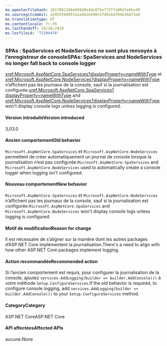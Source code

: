 ```yaml
---
ms.openlocfilehash: 1017801346e65940e4dc075ef72f7a00d7e6bcd9
ms.sourcegitcommit: 2e95559d957a1a942e490c5fd916df04b39d73a9
ms.translationtype: HT
ms.contentlocale: fr-FR
ms.lasthandoff: 10/16/2019
ms.locfileid: "72394476"
---
```

### <a name="spas-spaservices-and-nodeservices-no-longer-fall-back-to-console-logger"></a><span data-ttu-id="00ecd-101">SPAs : SpaServices et NodeServices ne sont plus renvoyés à l’enregistreur de console</span><span class="sxs-lookup"><span data-stu-id="00ecd-101">SPAs: SpaServices and NodeServices no longer fall back to console logger</span></span>

<span data-ttu-id="00ecd-102"><xref:Microsoft.AspNetCore.SpaServices?displayProperty=nameWithType> et <xref:Microsoft.AspNetCore.NodeServices?displayProperty=nameWithType> n’affichent pas les journaux de la console, sauf si la journalisation est configurée.</span><span class="sxs-lookup"><span data-stu-id="00ecd-102"><xref:Microsoft.AspNetCore.SpaServices?displayProperty=nameWithType> and <xref:Microsoft.AspNetCore.NodeServices?displayProperty=nameWithType> won't display console logs unless logging is configured.</span></span>

#### <a name="version-introduced"></a><span data-ttu-id="00ecd-103">Version introduite</span><span class="sxs-lookup"><span data-stu-id="00ecd-103">Version introduced</span></span>

<span data-ttu-id="00ecd-104">3,0</span><span class="sxs-lookup"><span data-stu-id="00ecd-104">3.0</span></span>

#### <a name="old-behavior"></a><span data-ttu-id="00ecd-105">Ancien comportement</span><span class="sxs-lookup"><span data-stu-id="00ecd-105">Old behavior</span></span>

<span data-ttu-id="00ecd-106">`Microsoft.AspNetCore.SpaServices` et `Microsoft.AspNetCore.NodeServices` permettent de créer automatiquement un journal de console lorsque la journalisation n’est pas configurée.</span><span class="sxs-lookup"><span data-stu-id="00ecd-106">`Microsoft.AspNetCore.SpaServices` and `Microsoft.AspNetCore.NodeServices` used to automatically create a console logger when logging isn't configured.</span></span> 

#### <a name="new-behavior"></a><span data-ttu-id="00ecd-107">Nouveau comportement</span><span class="sxs-lookup"><span data-stu-id="00ecd-107">New behavior</span></span>

<span data-ttu-id="00ecd-108">`Microsoft.AspNetCore.SpaServices` et `Microsoft.AspNetCore.NodeServices` n’affichent pas les journaux de la console, sauf si la journalisation est configurée.</span><span class="sxs-lookup"><span data-stu-id="00ecd-108">`Microsoft.AspNetCore.SpaServices` and `Microsoft.AspNetCore.NodeServices` won't display console logs unless logging is configured.</span></span>

#### <a name="reason-for-change"></a><span data-ttu-id="00ecd-109">Motif de modification</span><span class="sxs-lookup"><span data-stu-id="00ecd-109">Reason for change</span></span>

<span data-ttu-id="00ecd-110">Il est nécessaire de s’aligner sur la manière dont les autres packages d’ASP.NET Core implémentent la journalisation.</span><span class="sxs-lookup"><span data-stu-id="00ecd-110">There's a need to align with how other ASP.NET Core packages implement logging.</span></span>

#### <a name="recommended-action"></a><span data-ttu-id="00ecd-111">Action recommandée</span><span class="sxs-lookup"><span data-stu-id="00ecd-111">Recommended action</span></span>

<span data-ttu-id="00ecd-112">Si l’ancien comportement est requis, pour configurer la journalisation de la console, ajoutez `services.AddLogging(builder => builder.AddConsole())` à votre méthode `Setup.ConfigureServices`.</span><span class="sxs-lookup"><span data-stu-id="00ecd-112">If the old behavior is required, to configure console logging, add `services.AddLogging(builder => builder.AddConsole())` to your `Setup.ConfigureServices` method.</span></span>

#### <a name="category"></a><span data-ttu-id="00ecd-113">Category</span><span class="sxs-lookup"><span data-stu-id="00ecd-113">Category</span></span>

<span data-ttu-id="00ecd-114">ASP.NET Core</span><span class="sxs-lookup"><span data-stu-id="00ecd-114">ASP.NET Core</span></span>

#### <a name="affected-apis"></a><span data-ttu-id="00ecd-115">API affectées</span><span class="sxs-lookup"><span data-stu-id="00ecd-115">Affected APIs</span></span>

<span data-ttu-id="00ecd-116">aucune.</span><span class="sxs-lookup"><span data-stu-id="00ecd-116">None</span></span>

<!-- 

#### Affected APIs

Not detectable via API analysis

-->

